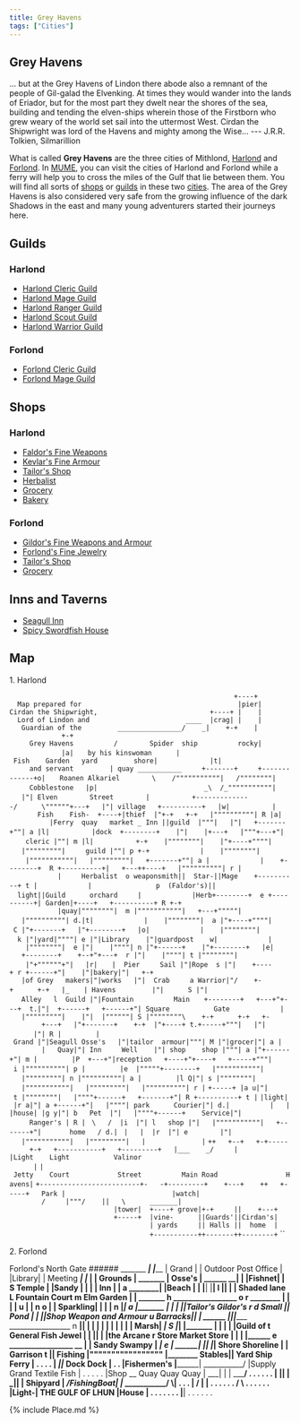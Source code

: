 ```yaml
---
title: Grey Havens
tags: ["Cities"]
---
```

## Grey Havens

... but at the Grey Havens of Lindon there abode also a remnant of the
people of Gil-galad the Elvenking. At times they would wander into the
lands of Eriador, but for the most part they dwelt near the shores of
the sea, building and tending the elven-ships wherein those of the
Firstborn who grew weary of the world set sail into the uttermost West.
Cirdan the Shipwright was lord of the Havens and mighty among the
Wise... --- J.R.R. Tolkien, Silmarillion

What is called **Grey Havens** are the three cities of Mithlond,
[Harlond](Harlond "wikilink") and [Forlond](Forlond "wikilink"). In
[MUME](MUME "wikilink"), you can visit the cities of Harlond and Forlond
while a ferry will help you to cross the miles of the Gulf that lie
between them. You will find all sorts of [shops](shop "wikilink") or
[guilds](guild "wikilink") in these two [cities](city "wikilink"). The
area of the Grey Havens is also considered very safe from the growing
influence of the dark Shadows in the east and many young adventurers
started their journeys here.

## Guilds

### Harlond

- [Harlond Cleric Guild](Harlond_Cleric_Guild "wikilink")
- [Harlond Mage Guild](Harlond_Mage_Guild "wikilink")
- [Harlond Ranger Guild](Harlond_Ranger_Guild "wikilink")
- [Harlond Scout Guild](Harlond_Scout_Guild "wikilink")
- [Harlond Warrior Guild](Harlond_Warrior_Guild "wikilink")

### Forlond

- [Forlond Cleric Guild](Forlond_Cleric_Guild "wikilink")
- [Forlond Mage Guild](Forlond_Mage_Guild "wikilink")

## Shops

### Harlond

- [Faldor's Fine Weapons](Faldor_the_weaponsmith "wikilink")
- [Kevlar's Fine Armour](Kevlar_the_Armourer "wikilink")
- [Tailor's Shop](Harlond_Tailor "wikilink")
- [Herbalist](Harlond_Herbalist "wikilink")
- [Grocery](Harlond_Grocer "wikilink")
- [Bakery](Harlond_Baker "wikilink")

### Forlond

- [Gildor's Fine Weapons and Armour](Gildor_the_blacksmith "wikilink")
- [Forlond's Fine Jewelry](Forlond's_Fine_Jewelry "wikilink")
- [Tailor's Shop](Forlond_Tailor "wikilink")
- [Grocery](Forlond_Grocer "wikilink")

## Inns and Taverns

- [Seagull Inn](Seagull_Inn "wikilink")
- [Spicy Swordfish House](Spicy_Swordfish_House "wikilink")

## Map

1\. Harlond

`                                                        +----+`
`  Map prepared for                                       |pier|`
`Cirdan the Shipwright,                            +----+ |    |`
`  Lord of Lindon and                        ____  |crag| |    |`
`   Guardian of the         ________________/    _|    +-+    |             +-+`
`     Grey Havens          /        Spider  ship          rocky|             |a|`
`   by his kinswoman      | Fish    Garden   yard         shore|             |t|`
`     and servant         | quay ___________     +-------+     +-------------+o|`
`   Roanen Alkariel        \    /"""""""""""|   /""""""""|     Cobblestone   |p|`
`                          _\  /_"""""""""""|   |"| Elven        Street        |`
`          +--------------/      \""""""+---+   |"| village   +----------+   |w|`
`          |       Fish    Fish-  +----+|thief  |"+-+   +-+   |""""""""""| R |a|`
`          |Ferry  quay   market _ Inn ||guild  |"""|   |"|   +-------+""| a |l|`
`          |dock  +--------+    |"|    |+---+   |"""+---+"|    cleric |""| m |l|`
`          +-+    |""""""""|    |"+----+""""|   |"""""""""|     guild |""| p +-+`
`            |    |""""""""|    |"""""""""""|   |"""""""""|   +-------+""| a |`
`            |    +--------+  R +----------+|   +---++----+   |""""""""""| r |`
`            |     Herbalist  o weaponsmith||  Star-||Mage    +----------+ t |`
`            |                p  (Faldor's)||  light||Guild      orchard     |`
`            |Herb+--------+  e +----------+| Garden|+----+   +----------+ R +-+`
`            |quay|""""""""|  m |"""""""""""|   +---+"""""|   |""""""""""| d.|t|`
`            |    |""""""""|  a |"+----+""""| C |"+-------+   |"+--------+   |o|`
`            |    |""""""""|  k |"|yard|""""| e |"|Library    |"|guardpost    w|`
`            |    |""""""""|  e |"|    |""""| n |"+------+    |"+--------+   |e|`
`   +--------+    +--+"+---+  r |"|    |""""| t |""""""""|    |"+""""""+"|   |r|`
`   |  Pier     Sail |"|Rope  s |"|    +----+ r +------+"|    |"|bakery|"|   +-+`
`   |of Grey   makers|"|works   |"|  Crab     a Warrior|"/    +-+      +-+   |_`
`   | Havens         |"|      S |"|   Alley   l  Guild |"|Fountain          Main`
`   +--------+   +---+"+---+  t.|"|  +------+   +------+"| Square           Gate`
`            |   |"""""""""|    |"|  |""""""| S |""""""""\    +-+      +-+   +-`
`        +---+   |"+-------+    +-+  |"+----+ t.+-----+"""|   |"|      |"| R |`
`        | Grand |"|Seagull Osse's   |"|tailor  armour|"""| M |"|grocer|"| a |`
`        |   Quay|"| Inn     Well    |"| shop    shop |"""| a |"+------+"| m |`
`        |P  +---+"|reception   +----+"+----+   +-----+"""| i |""""""""""| p |`
`        |e  |"""""+--------+   |"""""""""""|   |"""""""""| n |""""""""""| a |`
`        |l Q|"| s |""""""""|   |"""""""""""|   |"""""""""|   |""""""""""| r |`
`+-----+ |a u|"| t |""""""""|   |""""+------+   +-------+"| R +----------+ t |`
`|light| |r a|"| a +------+"|   |""""| park      Courier|"| d.|          |   |`
`|house| |g y|"| b   Pet  |"|   |""""+------+    Service|"|     Ranger's | R |`
` \   /  |i  |"| l   shop |"|   |"""""""""""|   +-------+"|       home   / d.|`
` |   |  |r  |"| e        |"|   |"""""""""""|   |"""""""""|   |              |`
`++   +--+   +-+-----     +-+   +-----------+   +---------+   |___    _/     |`
`|Light    Light           Valinor                                           |`
`| Jetty    Court            Street          Main Road                 Havens|`
`+-------------------------+-   -+---------+    +---+    ++   +-----+   Park |`
`                          |watch|        /     |"""/    ||   \      _______|`
`                          |tower|  +----+ grove|+-+     ||    +---+  `
`                          +-----+  |vine-      ||Guards'||Cirdan's|`
`                                   | yards     || Halls ||  home  |`
`                                   +-----------++-------++--------+`
``

2\. Forlond

Forlond's North Gate \###### _______ ___________\|
\|_____________ \| Grand \| \| Outdoor Post Office \|
\|Library\| \| Meeting _____________\| \|_
\|________ \| Grounds \| _______ \| Osse's \|
______ __\| \| \|Fishnet\| \| S Temple \| \|Sandy \| \| \| \|
Inn \| \| a ________\| \|Beach \| \| \|____\| \|____\| l
\|____________\| \| \| Shaded lane L Fountain Court m Elm
Garden \| \| _______ h _________________ o r
________ \| \| \| \| u \| \| n o \| \| Sparkling\| \| \|
______\| n \|_________________\| a
\|_______ \| \| \| \|\|Tailor's Gildor's r d Small \|\| Pond \|
\| \|\|Shop Weapon and Armour u Barracks\|\| \| ______
\|______\|\|______ _________________ n
________\|\|______ \| \| \| \| \| \| \| \| \| \| Marsh\|
_________\| S \|_________________\|
\|_______ \| \| \| \| \|Guild of t General Fish Jewel \|
______\| \|__\| \| \|the Arcane r Store Market Store \| \| \|
\|__________ e _________________ __ \| \|
Sandy Swampy \| __________\| e \|_______
________\| \|__\| \|_\| Shore Shoreline \| \| Garrison t \|\|
Fishing \|""""""""""""""""" \|__________ Stables\|\| Yard Ship
Ferry \| . . . . ________\| _______\|\|_________
Dock Dock \| . . \|Fishermen's \|__________________\|
___________/ \|Supply Grand Textile Fish \| . . . . . \|Shop
__ Quay Quay Quay \| ___\| \| \|
_____________________/ . . . . . . \| \|__\| \|
_____\|\|____ \| Shipyard \| _/FishingBoat\| \|_
___________/ \\__________\| . . . \| / \| \| . . .
. . . / \\ . . . . . . \|Light-\| THE GULF OF LHUN \|House \| . . . . .
. . \|______\| . . . . . .

{% include Place.md %}
